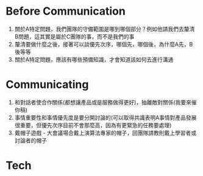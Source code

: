 # Before Communication

1. 關於A特定問題，我們團隊的守備範圍是哪到哪個部分？例如他請我們去釐清B問題，這其實是屬於C團隊的事，而不是我們的事
2. 釐清要做什麼之後，接著可以談優先次序，哪個先，哪個後，為什麼A先，B後等等
3. 關於A特定問題，應該有哪些預備知識，才會知道該如何去進行溝通

# Communicating

1. 和對話者使合作關係(都想讓產品或是服務做得更好)，抽離敵對關係(我要來催你稿)
2. 事情重要性和事情優先度是要分開討論的(可以取得共識表明A事情對產品發展很重要，但優先次序目前不會那麼高，因為有更緊急的任務要處理)
3. 戴帽子遊戲 - 大會議場合戴上演算法專家的帽子，回團隊請教則戴上學習者或討論者的帽子

# Tech
